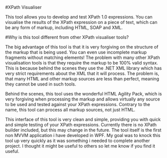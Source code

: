 #XPath Visualiser

This tool allows you to develop and test XPath 1.0 expressions. You can visualise the results of the XPath expression on a piece of text, which can be any form of markup, including HTML, SOAP and XML.

#Why is this tool different from other XPath visualiser tools?

The big advantage of this tool is that it is very forgiving on the structure of the markup that is being used. You can even use incomplete markup fragments without matching elements! The problem with many other XPath visualisation tools is that they require the markup to be 100% valid syntax. This is because behind the scenes they use the .NET XML library which has very strict requirements about the XML that it will process. The problem is, that many HTML and other markup sources are less than perfect, meaning they cannot be used in such tools.

Behind the scenes, this tool uses the wonderful HTML Agility Pack, which is very forgiving when processing the markup and allows virtually any source to be used and tested against your XPath expressions. Contrary to the name, this tool can process all markup sources, not just HTML.

This interface of this tool is very clean and simple, providing you with quick and simple testing of your XPath expressions. Currently there is no XPath builder included, but this may change in the future. The tool itself is the first non MVVM application i have developed in WPF. My goal was to knock this tool up very quickly as it was something i needed to complete another project. I thought it might be useful to others so let me know if you find it useful.
